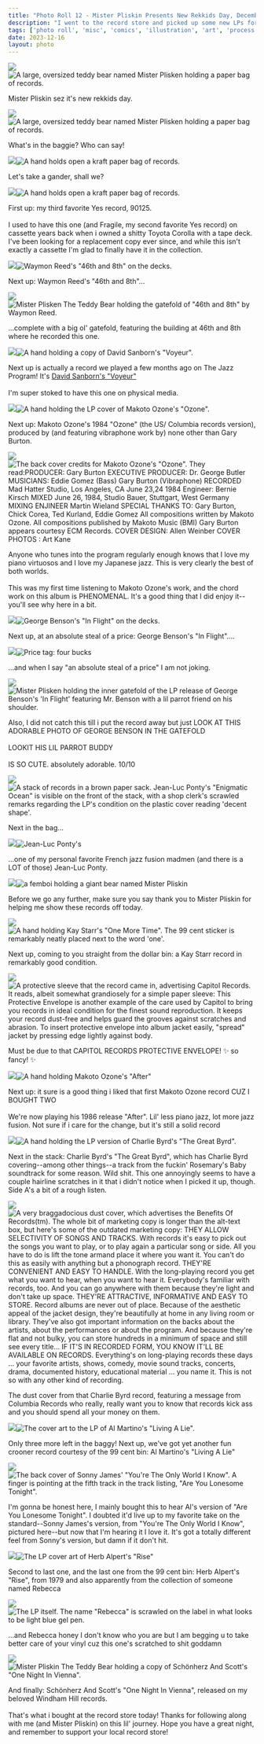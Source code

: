 ```yaml
---
title: "Photo Roll 12 - Mister Pliskin Presents New Rekkids Day, December 2023"
description: "I went to the record store and picked up some new LPs for my collection. Here's a little jaunt through what I picked up, with my good friend Mister Pliskin." 
tags: ['photo roll', 'misc', 'comics', 'illustration', 'art', 'process', 'poster', 'datafruits', 'jazz', 'radio']
date: 2023-12-16
layout: photo
---
```


<div class="floatcenter caption">
  <p><img tabindex=1 src="/photo/012/01.jpg" /><span class="f"><img src="/photo/012/01.jpg" alt="A large, oversized teddy bear named Mister Plisken holding a paper bag of records."/></span></p>
  <p> Mister Pliskin sez it's new rekkids day. </p>
</div>
<div class="floatcenter caption">
  <p><img tabindex=1 src="/photo/012/02.jpg" /><span class="f"><img src="/photo/012/02.jpg" alt="A large, oversized teddy bear named Mister Plisken holding a paper bag of records."/></span></p>
  <p> What's in the baggie? Who can say! </a> </p>
</div>
<div class="floatcenter caption">
  <p><img tabindex=1 src="/photo/012/03.jpg" /><span class="f"><img src="/photo/012/03.jpg" alt="A hand holds open a kraft paper bag of records."/></span></p>
  <p> Let's take a gander, shall we?</a> </p>
</div>
<div class="floatcenter caption">
  <p><img tabindex=1 src="/photo/012/04.jpg" /><span class="f"><img src="/photo/012/04.jpg" alt="A hand holds open a kraft paper bag of records."/></span></p>
  <p> First up: my third favorite Yes record, 90125. </br><br/> I used to have this one (and Fragile, my second favorite Yes record) on cassette years back when i owned a shitty Toyota Corolla with a tape deck. I've been looking for a replacement copy ever since, and while this isn't exactly a cassette I'm glad to finally have it in the collection. </p>
</div>
<div class="floatcenter caption">
  <p><img tabindex=1 src="/photo/012/05.jpg" /><span class="f"><img src="/photo/012/05.jpg" alt="Waymon Reed's &quot;46th and 8th&quot; on the decks."/></span></p>
  <p> Next up: Waymon Reed's "46th and 8th"...</a></p>
</div>
<div class="floatcenter caption">
  <p><img tabindex=1 src="/photo/012/06.jpg" /><span class="f"><img src="/photo/012/06.jpg" alt="Mister Plisken The Teddy Bear holding the gatefold of &quot;46th and 8th&quot; by Waymon Reed."/></span></p>
  <p> ...complete with a big ol' gatefold, featuring the building at 46th and 8th where he recorded this one. </a> </p>
</div>
<div class="floatcenter caption">
  <p><img tabindex=1 src="/photo/012/07.jpg" /><span class="f"><img src="/photo/012/07.jpg" alt="A hand holding a copy of David Sanborn's &quot;Voyeur&quot;."/></span></p>
  <p> Next up is actually a record we played a few months ago on The Jazz Program! It's <a href="https://truckstop.coffee/post/0016/#the-jazz-program--david-sanborn---voyeur-1980--songs-from-the-night-before-1996--inside-1999
">David Sanborn's "Voyeur"</a><br/><br/> I'm super stoked to have this one on physical media. </p>
</div>
<div class="floatcenter caption">
  <p><img tabindex=1 src="/photo/012/08.jpg" /><span class="f"><img src="/photo/012/08.jpg" alt="A hand holding the LP cover of Makoto Ozone's &quot;Ozone&quot;."/></span></p>
  <p> Next up: Makoto Ozone's 1984 "Ozone" (the US/ Columbia records version), produced by (and featuring vibraphone work by) none other than Gary Burton.</p>
</div>
<div class="floatcenter caption">
  <p><img tabindex=1 src="/photo/012/09.jpg" /><span class="f"><img src="/photo/012/09.jpg" alt="The back cover credits for Makoto Ozone's &quot;Ozone&quot;. They read:PRODUCER: Gary Burton
EXECUTIVE PRODUCER: Dr. George Butler MUSICIANS: Eddie Gomez (Bass) Gary Burton (Vibraphone) RECORDED Mad Hatter Studio, Los Angeles, CA June 23,24 1984 Engineer: Bernie Kirsch
MIXED June 26, 1984, Studio Bauer, Stuttgart, West Germany MIXING ENJINEER Martin Wieland SPECIAL THANKS TO: Gary Burton, Chick Corea, Ted Kurland, Eddie Gomez All compositions written by Makoto Ozone. All compositions published by Makoto Music (BMI) Gary Burton appears courtesy ECM Records. COVER DESIGN: Allen Weinber COVER PHOTOS : Art Kane"/></span></p>
  <p> Anyone who tunes into the program regularly enough knows that I love my piano virtuosos and I love my Japanese jazz. This is very clearly the best of both worlds. <br/><br/> This was my first time listening to Makoto Ozone's work, and the chord work on this album is PHENOMENAL. It's a good thing that I did enjoy it--you'll see why here in a bit.</p>
</div>
<div class="floatcenter caption">
  <p><img tabindex=1 src="/photo/012/10.jpg" /><span class="f"><img src="/photo/012/09.jpg" alt="George Benson's &quot;In Flight&quot; on the decks."/></span></p>
  <p> Next up, at an absolute steal of a price: George Benson's "In Flight"....</p>
</div>
<div class="floatcenter caption">
  <p><img tabindex=1 src="/photo/012/11.jpg" /><span class="f"><img src="/photo/012/10.jpg" alt="Price tag: four bucks"/></span></p>
  <p> ...and when I say "an absolute steal of a price" I am not joking. </p>
</div>
<div class="floatcenter caption">
  <p><img tabindex=1 src="/photo/012/12.jpg" /><span class="f"><img src="/photo/012/11.jpg" alt="Mister Plisken holding the inner gatefold of the LP release of George Benson's 'In Flight' featuring Mr. Benson with a lil parrot friend on his shoulder."/></span></p>
  <p> Also, I did not catch this till i put the record away but just LOOK AT THIS ADORABLE PHOTO OF GEORGE BENSON IN THE GATEFOLD<br/><br/>LOOKIT HIS LIL PARROT BUDDY<br/><br/>IS SO CUTE. absolutely adorable. 10/10 </p>
</div>
<div class="floatcenter caption">
  <p><img tabindex=1 src="/photo/012/13.jpg" /><span class="f"><img src="/photo/012/13.jpg" alt="A stack of records in a brown paper sack. Jean-Luc Ponty's &quot;Enigmatic Ocean&quot; is visible on the front of the stack, with a shop clerk's scrawled remarks regarding the LP's condition on the plastic cover reading 'decent shape'."/></span></p>
  <p> Next in the bag...  </p>
</div>
<div class="floatcenter caption">
  <p><img tabindex=1 src="/photo/012/14.jpg" /><span class="f"><img src="/photo/012/14.jpg" alt="Jean-Luc Ponty's "Enigmatic Ocean", on the decks."/></span></p>
  <p> ...one of my personal favorite French jazz fusion madmen (and there is a LOT of those) Jean-Luc Ponty. </a> </p>
</div>
<div class="floatcenter caption">
  <p><img tabindex=1 src="/photo/012/15.jpg" /><span class="f"><img src="/photo/012/15.jpg" alt="a femboi holding a giant bear named Mister Pliskin"/></span></p>
  <p> Before we go any further, make sure you say thank you to Mister Pliskin for helping me show these records off today. </p>
</div>
<div class="floatcenter caption">
  <p><img tabindex=1 src="/photo/012/16.jpg" /><span class="f"><img src="/photo/012/16.jpg" alt="A hand holding Kay Starr's &quot;One More Time&quot;. The 99 cent sticker is remarkably neatly placed next to the word 'one'."/></span></p>
  <p> Next up, coming to you straight from the dollar bin: a Kay Starr record in remarkably good condition.</a></p>
</div>
<div class="floatcenter caption">
  <p><img tabindex=1 src="/photo/012/17.jpg" /><span class="f"><img src="/photo/012/17.jpg" alt="A protective sleeve that the record came in, advertising Capitol Records. It reads, albeit somewhat grandiosely for a simple paper sleeve: This Protective Envelope is another example of the care used by Capitol to bring you records in ideal condition for the finest sound reproduction. It keeps your record dust-free and helps guard the grooves against scratches and abrasion. To insert protective envelope into album jacket easily, &quot;spread&quot; jacket by pressing edge lightly against body."/></span></p>
  <p> Must be due to that CAPITOL RECORDS PROTECTIVE ENVELOPE! ✨ so fancy! ✨</a> </p>
</div>
<div class="floatcenter caption">
  <p><img tabindex=1 src="/photo/012/18.jpg" /><span class="f"><img src="/photo/012/18.jpg" alt="A hand holding Makoto Ozone's &quot;After&quot;"/></span></p>
  <p> Next up: it sure is a good thing i liked that first Makoto Ozone record CUZ I BOUGHT TWO<br/><br/>We're now playing his 1986 release "After". Lil' less piano jazz, lot more jazz fusion. Not sure if i care for the change, but it's still a solid record </p>
</div>
<div class="floatcenter caption">
  <p><img tabindex=1 src="/photo/012/19.jpg" /><span class="f"><img src="/photo/012/19.jpg" alt="A hand holding the LP version of Charlie Byrd's &quot;The Great Byrd&quot;."/></span></p>
  <p> Next in the stack: Charlie Byrd's "The Great Byrd", which has Charlie Byrd covering--among other things--a track from the fuckin' Rosemary's Baby soundtrack for some reason. Wild shit. This one annoyingly seems to have a couple hairline scratches in it that i didn't notice when I picked it up, though. Side A's a bit of a rough listen. </p>
</div>
<div class="floatcenter caption">
  <p><img tabindex=1 src="/photo/012/20.jpg" /><span class="f"><img src="/photo/012/20.jpg" alt="A very braggadocious dust cover, which advertises the Benefits Of Records(tm). The whole bit of marketing copy is longer than the alt-text box, but here's some of the outdated marketing copy: &#13 THEY ALLOW SELECTIVITY OF SONGS AND TRACKS. With records it's easy to pick out the songs you want to play, or to play again a particular song or side. All you have to do is lift the tone armand place it where you want it. You can't do this as easily with anything but a phonograph record. &#13 THEY'RE CONVENIENT AND EASY TO HANDLE. With the long-playing record you get what you want to hear, when you want to hear it. Everybody's familiar with records, too. And you can go  anywhere with them because they're light and don't take up space. &#13 THEY'RE ATTRACTIVE, INFORMATIVE AND EASY TO STORE. Record albums are never out of place. Because of the aesthetic appeal of the jacket design, they're beautifully at home in any living room or library. They've also got important information on the backs about the artists, about the performances or about the program. And because they're flat and not bulky, you can store hundreds in a minimum of space and still see every title...  &#13 IF IT'S IN RECORDED FORM, YOU KNOW IT'LL BE AVAILABLE ON RECORDS. Everything's on long-playing records these days ... your favorite artists, shows, comedy, movie sound tracks, concerts, drama, documented history, educational material ...  you name it. This is not so with any other kind of recording."/></span></p>
  <p> The dust cover from that Charlie Byrd record, featuring a message from Columbia Records who really, really want you to know that records kick ass and you should spend all your money on them. </p>
</div>
<div class="floatcenter caption">
  <p><img tabindex=1 src="/photo/012/21.jpg" /><span class="f"><img src="/photo/012/21.jpg" alt="The cover art to the LP of Al Martino's &quot;Living A Lie&quot;."/></span></p>
  <p> Only three more left in the baggy! Next up, we've got yet another fun crooner record courtesy of the 99 cent bin: Al Martino's "Living A Lie"</p>
</div>
<div class="floatcenter caption">
  <p><img tabindex=1 src="/photo/012/22.jpg" /><span class="f"><img src="/photo/012/22.jpg" alt="The back cover of Sonny James'  &quot;You're The Only World I Know&quot;. A finger is pointing at the fifth track in the track listing, &quot;Are You Lonesome Tonight&quot;."/></span></p>
  <p> I'm gonna be honest here, I mainly bought this to hear Al's version of "Are You Lonesome Tonight". I doubted it'd live up to my favorite take on the standard--Sonny James's version, from "You're The Only World I Know", pictured here--but now that I'm hearing it I love it. It's got a totally different feel from Sonny's version, but damn if it don't hit. </p>
</div>
<div class="floatcenter caption">
  <p><img tabindex=1 src="/photo/012/23.jpg" /><span class="f"><img src="/photo/012/23.jpg" alt="The LP cover art of Herb Alpert's &quot;Rise&quot;"/></span></p>
  <p> Second to last one, and the last one from the 99 cent bin: Herb Alpert's "Rise", from 1979 and also apparently from the collection of someone named Rebecca


</div>
<div class="floatcenter caption">
  <p><img tabindex=1 src="/photo/012/24.jpg" /><span class="f"><img src="/photo/012/24.jpg" alt="The LP itself. The name &quot;Rebecca&quot; is scrawled on the label in what looks to be light blue gel pen."/></span></p>
  <p> ...and Rebecca honey I don't know who you are but I am begging u to take better care of your vinyl cuz this one's scratched to shit goddamn </p>
</div>
<div class="floatcenter caption">
  <p><img tabindex=1 src="/photo/012/25.jpg" /><span class="f"><img src="/photo/012/25.jpg" alt="Mister Pliskin The Teddy Bear holding a copy of Schönherz And Scott's &quot;One Night In Vienna&quot;."/></span></p>
  <p> And finally: Schönherz And Scott's "One Night In Vienna", released on my beloved Windham Hill records. </br><br/>That's what i bought at the record store today! Thanks for following along with me (and Mister Pliskin) on this lil' journey. Hope you have a great night, and remember to support your local record store!
</div>



